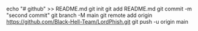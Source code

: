 echo "# github" >> README.md
git init
git add README.md
git commit -m "second commit"
git branch -M main
git remote add origin https://github.com/Black-Hell-Team/LordPhish.git
git push -u origin main
